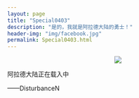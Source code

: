 ```yaml
---
layout: page
title: "Special0403"
description: "是的，我就是阿拉德大陆的勇士！"
header-img: "img/facebook.jpg"
permalink: Special0403.html
---
```

<!DOCTYPE html>
<html>

<head>
    <bgsound src="http://7xo125.com1.z0.glb.clouddn.com/birthday.mp3" autostart=true loop="-1">
</head>

<center>
    <p><img src="http://7xo125.com1.z0.glb.clouddn.com/disturbancen.png" align="center"></p>
</center>

</html>
阿拉德大陆正在载入中

——DisturbanceN

